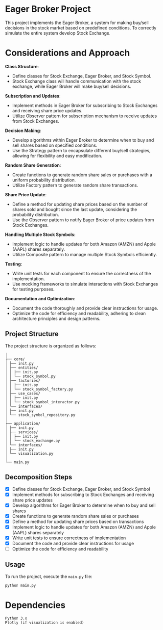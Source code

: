 # Eager Broker Project

This project implements the Eager Broker, a system for making buy/sell decisions in the stock market based on predefined conditions. To correctly simulate the entire system develop Stock Exchange.

# Considerations and Approach

**Class Structure**:
- Define classes for Stock Exchange, Eager Broker, and Stock Symbol.
- Stock Exchange class will handle communication with the stock exchange, while Eager Broker will make buy/sell decisions.

**Subscription and Updates**:
- Implement methods in Eager Broker for subscribing to Stock Exchanges and receiving share price updates.
- Utilize Observer pattern for subscription mechanism to receive updates from Stock Exchanges.

**Decision Making**:
- Develop algorithms within Eager Broker to determine when to buy and sell shares based on specified conditions.
- Use the Strategy pattern to encapsulate different buy/sell strategies, allowing for flexibility and easy modification.

**Random Share Generation**:
- Create functions to generate random share sales or purchases with a uniform probability distribution.
- Utilize Factory pattern to generate random share transactions.

**Share Price Update**:
- Define a method for updating share prices based on the number of shares sold and bought since the last update, considering the probability distribution.
- Use the Observer pattern to notify Eager Broker of price updates from Stock Exchanges.
  
**Handling Multiple Stock Symbols**:
- Implement logic to handle updates for both Amazon (AMZN) and Apple (AAPL) shares separately.
- Utilize Composite pattern to manage multiple Stock Symbols efficiently.
  
**Testing**:
- Write unit tests for each component to ensure the correctness of the implementation.
- Use mocking frameworks to simulate interactions with Stock Exchanges for testing purposes.

**Documentation and Optimization**:
- Document the code thoroughly and provide clear instructions for usage.
- Optimize the code for efficiency and readability, adhering to clean architecture principles and design patterns.

## Project Structure

The project structure is organized as follows:
```
│
├── core/
│ ├── init.py
│ ├── entities/
│ │ ├── init.py
│ │ └── stock_symbol.py
│ ├── factories/
│ │ ├── init.py
│ │ └── stock_symbol_factory.py
│ ├── use_cases/
│ │ ├── init.py
│ │ └── stock_symbol_interactor.py
│ └── interfaces/
│ ├── init.py
│ └── stock_symbol_repository.py
│
├── application/
│ ├── init.py
│ ├── services/
│ │ ├── init.py
│ │ └── stock_exchange.py
│ └── interfaces/
│ ├── init.py
│ └── visualization.py
│
└── main.py
```

## Decomposition Steps

- [x] Define classes for Stock Exchange, Eager Broker, and Stock Symbol
- [x] Implement methods for subscribing to Stock Exchanges and receiving share price updates
- [x] Develop algorithms for Eager Broker to determine when to buy and sell shares
- [x] Create functions to generate random share sales or purchases
- [x] Define a method for updating share prices based on transactions
- [x] Implement logic to handle updates for both Amazon (AMZN) and Apple (AAPL) shares separately
- [x] Write unit tests to ensure correctness of implementation
- [x] Document the code and provide clear instructions for usage
- [ ] Optimize the code for efficiency and readability

## Usage

To run the project, execute the `main.py` file:

```bash
python main.py
```

# Dependencies

```
Python 3.x
Plotly (if visualization is enabled)
```
